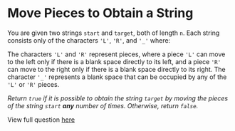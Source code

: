 # **Move Pieces to Obtain a String**

You are given two strings ```start``` and ```target```, both of length ```n```. Each string consists only of the characters ```'L'```, ```'R'```, and ```'_'``` where:

The characters ```'L'``` and ```'R'``` represent pieces, where a piece ```'L'``` can move to the left only if there is a blank space directly to its left, and a piece ```'R'``` can move to the right only if there is a blank space directly to its right.
The character ```'_'``` represents a blank space that can be occupied by any of the ```'L'``` or ```'R'``` pieces.

_Return ```true``` if it is possible to obtain the string ```target``` by moving the pieces of the string ```start``` **any** number of times. Otherwise, return ```false```._

View full question <a href="https://leetcode.com/problems/move-pieces-to-obtain-a-string?envType=daily-question&envId=2024-12-05">here</a>
